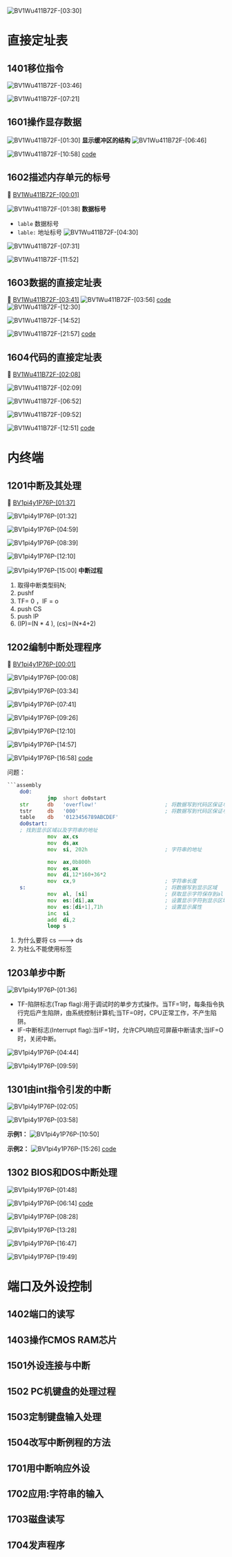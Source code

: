 ![BV1Wu411B72F-[03:30]](./images/728b68e2-2c98-47e3-b185-51e51b83ce11-3.png)

# 直接定址表
## 1401移位指令
![BV1Wu411B72F-[03:46]](./images/728b68e2-2c98-47e3-b185-51e51b83ce11-5.png)

![BV1Wu411B72F-[07:21]](./images/728b68e2-2c98-47e3-b185-51e51b83ce11-6.png)

## 1601操作显存数据

![BV1Wu411B72F-[01:30]](./images/728b68e2-2c98-47e3-b185-51e51b83ce11-7.png)
**显示缓冲区的结构**
![BV1Wu411B72F-[06:46]](./images/728b68e2-2c98-47e3-b185-51e51b83ce11-8.png)

![BV1Wu411B72F-[10:58]](./images/728b68e2-2c98-47e3-b185-51e51b83ce11-9.png)
[code](./code/p6/p6-1.asm)
## 1602描述内存单元的标号

🔗 [BV1Wu411B72F-[00:01]](https://www.bilibili.com/video/BV1Wu411B72F?t=1.6)

![BV1Wu411B72F-[01:38]](./images/728b68e2-2c98-47e3-b185-51e51b83ce11-10.png)
**数据标号**
* `lable` 数据标号
* `lable:` 地址标号
![BV1Wu411B72F-[04:30]](./images/728b68e2-2c98-47e3-b185-51e51b83ce11-12.png)

![BV1Wu411B72F-[07:31]](./images/728b68e2-2c98-47e3-b185-51e51b83ce11-13.png)

![BV1Wu411B72F-[11:52]](./images/728b68e2-2c98-47e3-b185-51e51b83ce11-14.png)

## 1603数据的直接定址表
🔗 [BV1Wu411B72F-[03:41]](https://www.bilibili.com/video/BV1Wu411B72F?t=221.9)
![BV1Wu411B72F-[03:56]](./images/728b68e2-2c98-47e3-b185-51e51b83ce11-16.png)
[code](./code/p6/p6-2.asm)
![BV1Wu411B72F-[12:30]](./images/728b68e2-2c98-47e3-b185-51e51b83ce11-17.png)

 ![BV1Wu411B72F-[14:52]](./images/728b68e2-2c98-47e3-b185-51e51b83ce11-19.png)

![BV1Wu411B72F-[21:57]](./images/728b68e2-2c98-47e3-b185-51e51b83ce11-20.png)
[code](./code/p6/p6-3.asm)

## 1604代码的直接定址表
🔗 [BV1Wu411B72F-[02:08]](https://www.bilibili.com/video/BV1Wu411B72F?t=128)

![BV1Wu411B72F-[02:09]](./images/728b68e2-2c98-47e3-b185-51e51b83ce11-23.png)


![BV1Wu411B72F-[06:52]](./images/728b68e2-2c98-47e3-b185-51e51b83ce11-21.png)

![BV1Wu411B72F-[09:52]](./images/728b68e2-2c98-47e3-b185-51e51b83ce11-22.png)

![BV1Wu411B72F-[12:51]](./images/728b68e2-2c98-47e3-b185-51e51b83ce11-24.png)
[code](./code/p6/p6-4.asm)

# 内终端
## 1201中断及其处理
🔗 [BV1pi4y1P76P-[01:37]](https://www.bilibili.com/video/BV1pi4y1P76P?t=97.9)

![BV1pi4y1P76P-[01:32]](./images/728b68e2-2c98-47e3-b185-51e51b83ce11-25.png)

![BV1pi4y1P76P-[04:59]](./images/728b68e2-2c98-47e3-b185-51e51b83ce11-26.png)

![BV1pi4y1P76P-[08:39]](./images/728b68e2-2c98-47e3-b185-51e51b83ce11-28.png)

![BV1pi4y1P76P-[12:10]](./images/728b68e2-2c98-47e3-b185-51e51b83ce11-29.png)

![BV1pi4y1P76P-[15:00]](./images/728b68e2-2c98-47e3-b185-51e51b83ce11-30.png)
**中断过程**

1. 取得中断类型码N;
2. pushf
3. TF= 0 ，IF = o
4. push CS
5. push lP
6. (IP)=(N * 4 ), (cs)=(N*4+2)
## 1202编制中断处理程序
🔗 [BV1pi4y1P76P-[00:01]](https://www.bilibili.com/video/BV1pi4y1P76P?t=1.5)

![BV1pi4y1P76P-[00:08]](./images/728b68e2-2c98-47e3-b185-51e51b83ce11-31.png)

![BV1pi4y1P76P-[03:34]](./images/728b68e2-2c98-47e3-b185-51e51b83ce11-32.png)

![BV1pi4y1P76P-[07:41]](./images/728b68e2-2c98-47e3-b185-51e51b83ce11-34.png)

![BV1pi4y1P76P-[09:26]](./images/728b68e2-2c98-47e3-b185-51e51b83ce11-35.png)

![BV1pi4y1P76P-[12:10]](./images/728b68e2-2c98-47e3-b185-51e51b83ce11-36.png)

![BV1pi4y1P76P-[14:57]](./images/728b68e2-2c98-47e3-b185-51e51b83ce11-37.png)

![BV1pi4y1P76P-[16:58]](./images/728b68e2-2c98-47e3-b185-51e51b83ce11-38.png)
[code](./code/p6/p6-6.asm)
 
问题：
```asm
```assembly
    do0:     
             jmp  short do0start
    str      db   'overflow!'                      ; 将数据写到代码区保证与代码起加载。
    tstr     db   '000'                            ; 将数据写到代码区保证与代码起加载。
    table    db   '0123456789ABCDEF'
    do0start:
    ; 找到显示区域以及字符串的地址
             mov  ax,cs
             mov  ds,ax
             mov  si, 202h                         ; 字符串的地址

             mov  ax,0b800h
             mov  es,ax
             mov  di,12*160+36*2
             mov  cx,9                             ; 字符串长度
    s:                                             ; 将数据写到显示区域
             mov  al, [si]                         ; 获取显示字符保存到al
             mov  es:[di],ax                       ; 设置显示字符到显示区域
             mov  es:[di+1],71h                    ; 设置显示属性
             inc  si
             add  di,2
             loop s

```

1. 为什么要将 cs ---> ds
2. 为社么不能使用标签

## 1203单步中断

![BV1pi4y1P76P-[01:36]](./images/728b68e2-2c98-47e3-b185-51e51b83ce11-39.png)

* TF-陷阱标志(Trap flag)∶用于调试时的单步方式操作。当TF=1时，每条指令执行完后产生陷阱，由系统控制计算机;当TF=0时，CPU正常工作，不产生陷阱。
* IF-中断标志(Interrupt flag):当IF=1时，允许CPU响应可屏蔽中断请求;当IF=O时，关闭中断。

![BV1pi4y1P76P-[04:44]](./images/728b68e2-2c98-47e3-b185-51e51b83ce11-40.png)

![BV1pi4y1P76P-[09:59]](./images/728b68e2-2c98-47e3-b185-51e51b83ce11-41.png)

## 1301由int指令引发的中断

![BV1pi4y1P76P-[02:05]](./images/728b68e2-2c98-47e3-b185-51e51b83ce11-42.png)

![BV1pi4y1P76P-[03:58]](./images/728b68e2-2c98-47e3-b185-51e51b83ce11-43.png)

**示例1：**
![BV1pi4y1P76P-[10:50]](./images/728b68e2-2c98-47e3-b185-51e51b83ce11-44.png)

**示例2：**
![BV1pi4y1P76P-[15:26]](./images/728b68e2-2c98-47e3-b185-51e51b83ce11-45.png)
[code](./code/p6/p6-7.asm)

## 1302 BIOS和DOS中断处理
 
![BV1pi4y1P76P-[01:48]](./images/728b68e2-2c98-47e3-b185-51e51b83ce11-46.png)

![BV1pi4y1P76P-[06:14]](./images/728b68e2-2c98-47e3-b185-51e51b83ce11-47.png)
[code](./code/p6/p6-8.asm)

![BV1pi4y1P76P-[08:28]](./images/728b68e2-2c98-47e3-b185-51e51b83ce11-48.png)

![BV1pi4y1P76P-[13:28]](./images/728b68e2-2c98-47e3-b185-51e51b83ce11-49.png)

![BV1pi4y1P76P-[16:47]](./images/728b68e2-2c98-47e3-b185-51e51b83ce11-50.png)

![BV1pi4y1P76P-[19:49]](./images/728b68e2-2c98-47e3-b185-51e51b83ce11-51.png)

# 端口及外设控制
## 1402端口的读写
## 1403操作CMOS RAM芯片
## 1501外设连接与中断
## 1502 PC机键盘的处理过程
## 1503定制键盘输入处理
## 1504改写中断例程的方法
## 1701用中断响应外设
## 1702应用:字符串的输入
## 1703磁盘读写
## 1704发声程序